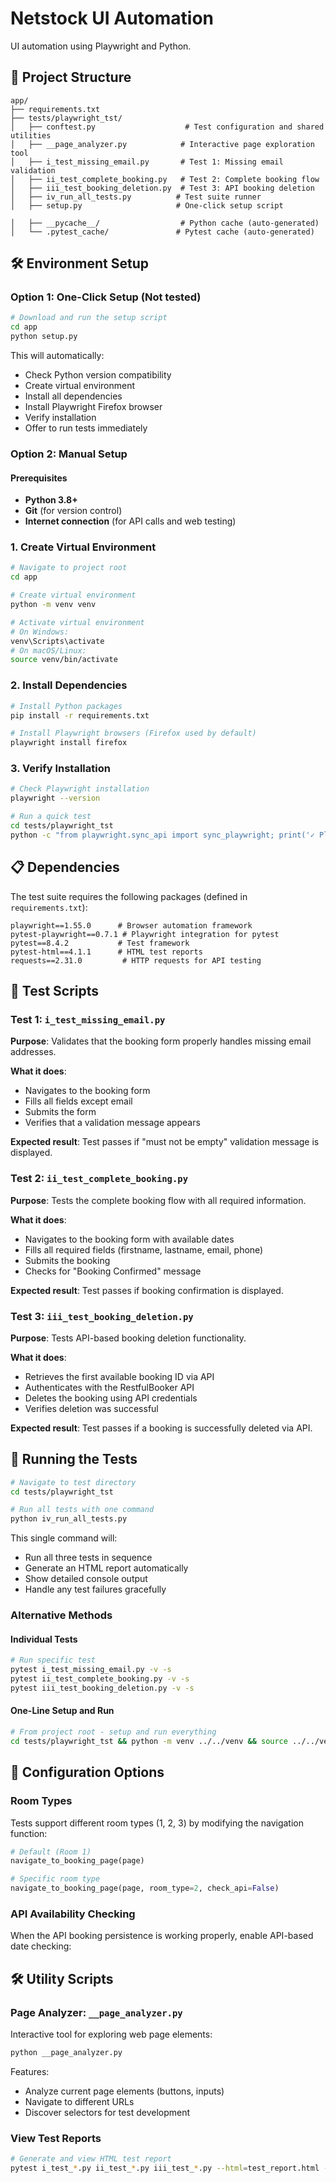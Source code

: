 # Netstock UI Automation

UI automation using Playwright and Python.

## 📁 Project Structure

```
app/
├── requirements.txt
├── tests/playwright_tst/
│   ├── conftest.py                    # Test configuration and shared utilities
│   ├── __page_analyzer.py            # Interactive page exploration tool
│   ├── i_test_missing_email.py       # Test 1: Missing email validation
│   ├── ii_test_complete_booking.py   # Test 2: Complete booking flow
│   ├── iii_test_booking_deletion.py  # Test 3: API booking deletion
│   ├── iv_run_all_tests.py          # Test suite runner
│   ├── setup.py                     # One-click setup script

│   ├── __pycache__/                  # Python cache (auto-generated)
│   └── .pytest_cache/               # Pytest cache (auto-generated)
```

## 🛠️ Environment Setup

### Option 1: One-Click Setup (Not tested)

```bash
# Download and run the setup script
cd app
python setup.py
```

This will automatically:
- Check Python version compatibility
- Create virtual environment
- Install all dependencies
- Install Playwright Firefox browser
- Verify installation
- Offer to run tests immediately

### Option 2: Manual Setup

#### Prerequisites
- **Python 3.8+**
- **Git** (for version control)
- **Internet connection** (for API calls and web testing)

### 1. Create Virtual Environment

```bash
# Navigate to project root
cd app

# Create virtual environment
python -m venv venv

# Activate virtual environment
# On Windows:
venv\Scripts\activate
# On macOS/Linux:
source venv/bin/activate
```

### 2. Install Dependencies

```bash
# Install Python packages
pip install -r requirements.txt

# Install Playwright browsers (Firefox used by default)
playwright install firefox
```

### 3. Verify Installation

```bash
# Check Playwright installation
playwright --version

# Run a quick test
cd tests/playwright_tst
python -c "from playwright.sync_api import sync_playwright; print('✓ Playwright ready')"
```

## 📋 Dependencies

The test suite requires the following packages (defined in `requirements.txt`):

```
playwright==1.55.0      # Browser automation framework
pytest-playwright==0.7.1 # Playwright integration for pytest  
pytest==8.4.2           # Test framework
pytest-html==4.1.1      # HTML test reports
requests==2.31.0         # HTTP requests for API testing
```

## 🧪 Test Scripts

### Test 1: `i_test_missing_email.py`
**Purpose**: Validates that the booking form properly handles missing email addresses.

**What it does**:
- Navigates to the booking form
- Fills all fields except email
- Submits the form
- Verifies that a validation message appears

**Expected result**: Test passes if "must not be empty" validation message is displayed.

### Test 2: `ii_test_complete_booking.py`  
**Purpose**: Tests the complete booking flow with all required information.

**What it does**:
- Navigates to the booking form with available dates
- Fills all required fields (firstname, lastname, email, phone)
- Submits the booking
- Checks for "Booking Confirmed" message

**Expected result**: Test passes if booking confirmation is displayed.

### Test 3: `iii_test_booking_deletion.py`
**Purpose**: Tests API-based booking deletion functionality.

**What it does**:
- Retrieves the first available booking ID via API
- Authenticates with the RestfulBooker API
- Deletes the booking using API credentials
- Verifies deletion was successful

**Expected result**: Test passes if a booking is successfully deleted via API.

## 🚀 Running the Tests

```bash
# Navigate to test directory
cd tests/playwright_tst

# Run all tests with one command
python iv_run_all_tests.py
```

This single command will:
- Run all three tests in sequence
- Generate an HTML report automatically
- Show detailed console output
- Handle any test failures gracefully

### Alternative Methods

#### Individual Tests
```bash
# Run specific test
pytest i_test_missing_email.py -v -s
pytest ii_test_complete_booking.py -v -s  
pytest iii_test_booking_deletion.py -v -s
```

#### One-Line Setup and Run
```bash
# From project root - setup and run everything
cd tests/playwright_tst && python -m venv ../../venv && source ../../venv/bin/activate && pip install -r ../../requirements.txt && playwright install firefox && python iv_run_all_tests.py
```

## 🔧 Configuration Options

### Room Types
Tests support different room types (1, 2, 3) by modifying the navigation function:

```python
# Default (Room 1)
navigate_to_booking_page(page)

# Specific room type  
navigate_to_booking_page(page, room_type=2, check_api=False)
```

### API Availability Checking
When the API booking persistence is working properly, enable API-based date checking:


## 🛠️ Utility Scripts

### Page Analyzer: `__page_analyzer.py`
Interactive tool for exploring web page elements:

```bash
python __page_analyzer.py
```

Features:
- Analyze current page elements (buttons, inputs)
- Navigate to different URLs
- Discover selectors for test development

### View Test Reports
```bash
# Generate and view HTML test report
pytest i_test_*.py ii_test_*.py iii_test_*.py --html=test_report.html --self-contained-html
```
